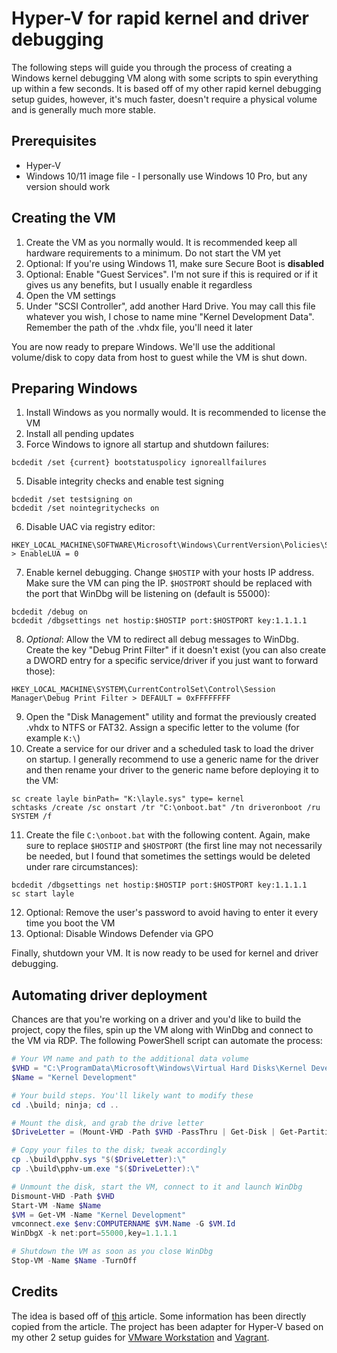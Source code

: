 # Hyper-V for rapid kernel and driver debugging
The following steps will guide you through the process of creating a Windows kernel debugging VM along with some scripts to spin everything up within a few seconds. It is based off of my other rapid kernel debugging setup guides, however, it's much faster, doesn't require a physical volume and is generally much more stable.

## Prerequisites
* Hyper-V
* Windows 10/11 image file - I personally use Windows 10 Pro, but any version should work

## Creating the VM
1. Create the VM as you normally would. It is recommended keep all hardware requirements to a minimum. Do not start the VM yet
2. Optional: If you're using Windows 11, make sure Secure Boot is **disabled**
3. Optional: Enable "Guest Services". I'm not sure if this is required or if it gives us any benefits, but I usually enable it regardless
4. Open the VM settings
5. Under "SCSI Controller", add another Hard Drive. You may call this file whatever you wish, I chose to name mine "Kernel Development Data". Remember the path of the .vhdx file, you'll need it later

You are now ready to prepare Windows. We'll use the additional volume/disk to copy data from host to guest while the VM is shut down.

## Preparing Windows
1. Install Windows as you normally would. It is recommended to license the VM
3. Install all pending updates
4. Force Windows to ignore all startup and shutdown failures:
```batch
bcdedit /set {current} bootstatuspolicy ignoreallfailures
```
5. Disable integrity checks and enable test signing
```batch
bcdedit /set testsigning on
bcdedit /set nointegritychecks on
```
6. Disable UAC via registry editor:
```
HKEY_LOCAL_MACHINE\SOFTWARE\Microsoft\Windows\CurrentVersion\Policies\System > EnableLUA = 0
```
7. Enable kernel debugging. Change `$HOSTIP` with your hosts IP address. Make sure the VM can ping the IP. `$HOSTPORT` should be replaced with the port that WinDbg will be listening on (default is 55000):
```batch
bcdedit /debug on
bcdedit /dbgsettings net hostip:$HOSTIP port:$HOSTPORT key:1.1.1.1
```
8. _Optional_: Allow the VM to redirect all debug messages to WinDbg. Create the key "Debug Print Filter" if it doesn't exist (you can also create a DWORD entry for a specific service/driver if you just want to forward those):
```
HKEY_LOCAL_MACHINE\SYSTEM\CurrentControlSet\Control\Session Manager\Debug Print Filter > DEFAULT = 0xFFFFFFFF
```
9. Open the "Disk Management" utility and format the previously created .vhdx to NTFS or FAT32. Assign a specific letter to the volume (for example `K:\`)
10. Create a service for our driver and a scheduled task to load the driver on startup. I generally recommend to use a generic name for the driver and then rename your driver to the generic name before deploying it to the VM:
```batch
sc create layle binPath= "K:\layle.sys" type= kernel
schtasks /create /sc onstart /tr "C:\onboot.bat" /tn driveronboot /ru SYSTEM /f
```
11. Create the file `C:\onboot.bat` with the following content. Again, make sure to replace `$HOSTIP` and `$HOSTPORT` (the first line may not necessarily be needed, but I found that sometimes the settings would be deleted under rare circumstances):
```batch
bcdedit /dbgsettings net hostip:$HOSTIP port:$HOSTPORT key:1.1.1.1
sc start layle
```
12. Optional: Remove the user's password to avoid having to enter it every time you boot the VM
13. Optional: Disable Windows Defender via GPO

Finally, shutdown your VM. It is now ready to be used for kernel and driver debugging.

## Automating driver deployment
Chances are that you're working on a driver and you'd like to build the project, copy the files, spin up the VM along with WinDbg and connect to the VM via RDP. The following PowerShell script can automate the process:

```powershell
# Your VM name and path to the additional data volume
$VHD = "C:\ProgramData\Microsoft\Windows\Virtual Hard Disks\Kernel Development Data.vhdx"
$Name = "Kernel Development"

# Your build steps. You'll likely want to modify these
cd .\build; ninja; cd ..

# Mount the disk, and grab the drive letter
$DriveLetter = (Mount-VHD -Path $VHD -PassThru | Get-Disk | Get-Partition | Get-Volume).DriveLetter

# Copy your files to the disk; tweak accordingly
cp .\build\pphv.sys "$($DriveLetter):\"
cp .\build\pphv-um.exe "$($DriveLetter):\"

# Unmount the disk, start the VM, connect to it and launch WinDbg
Dismount-VHD -Path $VHD
Start-VM -Name $Name
$VM = Get-VM -Name "Kernel Development"
vmconnect.exe $env:COMPUTERNAME $VM.Name -G $VM.Id
WinDbgX -k net:port=55000,key=1.1.1.1

# Shutdown the VM as soon as you close WinDbg
Stop-VM -Name $Name -TurnOff
```

## Credits
The idea is based off of [this](https://secret.club/2020/04/10/kernel_debugging_in_seconds.html) article. Some information has been directly copied from the article. The project has been adapter for Hyper-V based on my other 2 setup guides for [VMware Workstation](https://github.com/ioncodes/kdbg-driver-workstation) and [Vagrant](https://github.com/ioncodes/kdbg-driver-vagrant).
